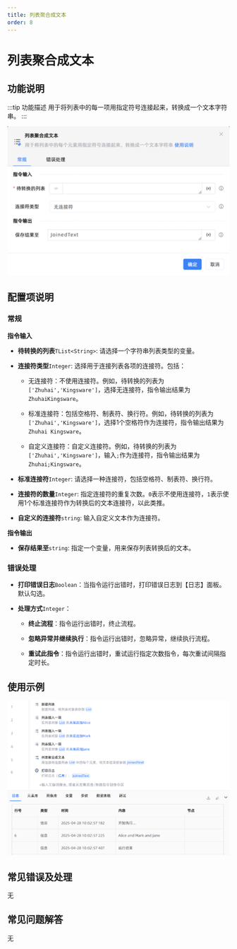 ```yaml
---
title: 列表聚合成文本
order: 8
---
```


# 列表聚合成文本

## 功能说明

:::tip 功能描述
用于将列表中的每一项用指定符号连接起来，转换成一个文本字符串。
:::

![列表聚合成文本](../../../assets/列表聚合成文本_command.png)

## 配置项说明

### 常规

**指令输入**

- **待转换的列表**`TList<String>`: 请选择一个字符串列表类型的变量。

- **连接符类型**`Integer`: 选择用于连接列表各项的连接符。包括：

    - 无连接符：不使用连接符。例如，待转换的列表为`['Zhuhai','Kingsware']`，选择无连接符，指令输出结果为`ZhuhaiKingsware`。

    - 标准连接符：包括空格符、制表符、换行符。例如，待转换的列表为`['Zhuhai','Kingsware']`，选择1个空格符作为连接符，指令输出结果为`Zhuhai Kingsware`。

    - 自定义连接符：自定义连接符。例如，待转换的列表为`['Zhuhai','Kingsware']`，输入`;`作为连接符，指令输出结果为`Zhuhai;Kingsware`。

- **标准连接符**`Integer`: 请选择一种连接符，包括空格符、制表符、换行符。

- **连接符的数量**`Integer`: 指定连接符的重复次数。`0`表示不使用连接符，`1`表示使用1个标准连接符作为转换后的文本连接符，以此类推。

- **自定义的连接符**`string`: 输入自定义文本作为连接符。


**指令输出**

- **保存结果至**`string`: 指定一个变量，用来保存列表转换后的文本。

### 错误处理

- **打印错误日志**`Boolean`：当指令运行出错时，打印错误日志到【日志】面板。默认勾选。

- **处理方式**`Integer`：

    - **终止流程**：指令运行出错时，终止流程。

    - **忽略异常并继续执行**：指令运行出错时，忽略异常，继续执行流程。

    - **重试此指令**：指令运行出错时，重试运行指定次数指令，每次重试间隔指定时长。

## 使用示例

![列表聚合成文本](../../../assets/列表聚合成文本_demo.png)

## 常见错误及处理

无

## 常见问题解答

无

